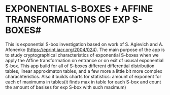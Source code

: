 # EXPONENTIAL S-BOXES + AFFINE TRANSFORMATIONS OF EXP S-BOXES#
This is exponential S-box investigation based on work of S. Agievich and A. Afonenko (https://eprint.iacr.org/2004/024). The main  purpose of the app
is to study cryptographical characteristics of exponential S-boxes when we apply the Affine transformation on entrance or on exit of ususal exponential S-box. This app build for all of S-boxes different differential distribution tables, linear approximaton tables, and a few more a little bit more complex charachteristics. 
Also it builds charts for statistics: amount of exponent for each of maximums in tables(it finds max in table for each S-box and count the amount of basises for exp S-box with such maximum)  
